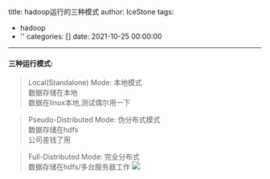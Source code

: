 title: hadoop运行的三种模式
author: IceStone
tags:
  - hadoop
  - ''
categories: []
date: 2021-10-25 00:00:00
---
#### 三种运行模式:

> Local(Standalone) Mode: 本地模式  
数据存储在本地  
> 数据在linux本地,测试偶尔用一下

> Pseudo-Distributed Mode: 伪分布式模式  
数据存储在hdfs  
> 公司差钱了用

> Full-Distributed Mode: 完全分布式  
> 数据存储在hdfs/多台服务器工作
![](images/j84yiduo0e.png)